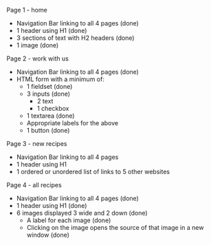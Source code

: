 Page 1 - home
  - Navigation Bar linking to all 4 pages (done)
  - 1 header using H1 (done)
  - 3 sections of text with H2 headers (done)
  - 1 image (done)

Page 2 - work with us
  - Navigation Bar linking to all 4 pages (done)
  - HTML form with a minimum of:
    - 1 fieldset (done)
    - 3 inputs (done)
       - 2 text
       - 1 checkbox
    - 1 textarea (done)
    - Appropriate labels for the above
    - 1 button (done)

Page 3 - new recipes
  - Navigation Bar linking to all 4 pages
  - 1 header using H1
  - 1 ordered or unordered list of links to 5 other websites

Page 4 - all recipes
  - Navigation Bar linking to all 4 pages (done)
  - 1 header using H1 (done)
  - 6 images displayed 3 wide and 2 down (done)
    - A label for each image (done)
    - Clicking on the image opens the source of that image in a new window (done)
